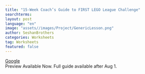 ```yaml
---
title: "15-Week Coach’s Guide to FIRST LEGO League Challenge"
searchterms:
layout: post
language: "en"
image: "assets//images/Project/GenericLesson.png"
author: SeshanBrothers
categories: Worksheets
tag: Worksheets
featured: false
---
```


<a href="https://docs.google.com/document/d/1qpmKpHnKpBQdmjKMBYFADjXTIW9ZDlxAS_LTYZhpFPo/edit?usp=sharing">Google</a>
<br> Preview Available Now. Full guide available after Aug 1.
